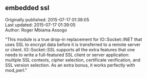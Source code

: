 ## embedded ssl  
Originally published: 2015-07-17 01:39:05  
Last updated: 2015-07-17 01:39:05  
Author: Roger Mbiama Assogo  
  
"This module is a true drop-in replacement for IO::Socket::INET that \
uses SSL to encrypt data before it is transferred to a remote server \
or client. IO::Socket::SSL supports all the extra features that one \
needs to write a full-featured SSL client or server application: \
multiple SSL contexts, cipher selection, certificate verification, and \
SSL version selection. As an extra bonus, it works perfectly with \
mod_perl."